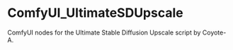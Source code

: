 # ComfyUI_UltimateSDUpscale
 ComfyUI nodes for the Ultimate Stable Diffusion Upscale script by Coyote-A.
